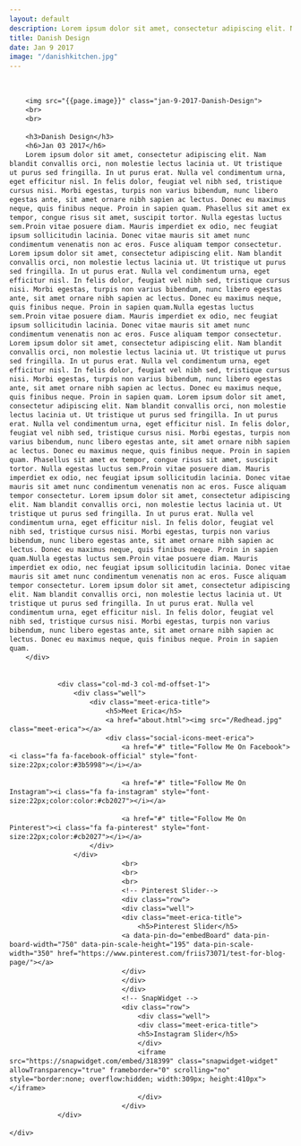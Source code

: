 ```yaml
---
layout: default
description: Lorem ipsum dolor sit amet, consectetur adipiscing elit. Nam blandit convallis orci, non molestie lectus lacinia ut. Ut tristique ut purus sed fringilla. In ut purus erat. Nulla vel condimentum urna, eget efficitur nisl.  
title: Danish Design
date: Jan 9 2017
image: "/danishkitchen.jpg"
---
```

<br>
<div class="container">
    <div class="row-fluid">
        <div class="col-md-6 col-md-offset-1">

        <img src="{{page.image}}" class="jan-9-2017-Danish-Design">
        <br>
        <br>

        <h3>Danish Design</h3>
        <h6>Jan 03 2017</h6>
        Lorem ipsum dolor sit amet, consectetur adipiscing elit. Nam blandit convallis orci, non molestie lectus lacinia ut. Ut tristique ut purus sed fringilla. In ut purus erat. Nulla vel condimentum urna, eget efficitur nisl. In felis dolor, feugiat vel nibh sed, tristique cursus nisi. Morbi egestas, turpis non varius bibendum, nunc libero egestas ante, sit amet ornare nibh sapien ac lectus. Donec eu maximus neque, quis finibus neque. Proin in sapien quam. Phasellus sit amet ex tempor, congue risus sit amet, suscipit tortor. Nulla egestas luctus sem.Proin vitae posuere diam. Mauris imperdiet ex odio, nec feugiat ipsum sollicitudin lacinia. Donec vitae mauris sit amet nunc condimentum venenatis non ac eros. Fusce aliquam tempor consectetur. Lorem ipsum dolor sit amet, consectetur adipiscing elit. Nam blandit convallis orci, non molestie lectus lacinia ut. Ut tristique ut purus sed fringilla. In ut purus erat. Nulla vel condimentum urna, eget efficitur nisl. In felis dolor, feugiat vel nibh sed, tristique cursus nisi. Morbi egestas, turpis non varius bibendum, nunc libero egestas ante, sit amet ornare nibh sapien ac lectus. Donec eu maximus neque, quis finibus neque. Proin in sapien quam.Nulla egestas luctus sem.Proin vitae posuere diam. Mauris imperdiet ex odio, nec feugiat ipsum sollicitudin lacinia. Donec vitae mauris sit amet nunc condimentum venenatis non ac eros. Fusce aliquam tempor consectetur. Lorem ipsum dolor sit amet, consectetur adipiscing elit. Nam blandit convallis orci, non molestie lectus lacinia ut. Ut tristique ut purus sed fringilla. In ut purus erat. Nulla vel condimentum urna, eget efficitur nisl. In felis dolor, feugiat vel nibh sed, tristique cursus nisi. Morbi egestas, turpis non varius bibendum, nunc libero egestas ante, sit amet ornare nibh sapien ac lectus. Donec eu maximus neque, quis finibus neque. Proin in sapien quam. Lorem ipsum dolor sit amet, consectetur adipiscing elit. Nam blandit convallis orci, non molestie lectus lacinia ut. Ut tristique ut purus sed fringilla. In ut purus erat. Nulla vel condimentum urna, eget efficitur nisl. In felis dolor, feugiat vel nibh sed, tristique cursus nisi. Morbi egestas, turpis non varius bibendum, nunc libero egestas ante, sit amet ornare nibh sapien ac lectus. Donec eu maximus neque, quis finibus neque. Proin in sapien quam. Phasellus sit amet ex tempor, congue risus sit amet, suscipit tortor. Nulla egestas luctus sem.Proin vitae posuere diam. Mauris imperdiet ex odio, nec feugiat ipsum sollicitudin lacinia. Donec vitae mauris sit amet nunc condimentum venenatis non ac eros. Fusce aliquam tempor consectetur. Lorem ipsum dolor sit amet, consectetur adipiscing elit. Nam blandit convallis orci, non molestie lectus lacinia ut. Ut tristique ut purus sed fringilla. In ut purus erat. Nulla vel condimentum urna, eget efficitur nisl. In felis dolor, feugiat vel nibh sed, tristique cursus nisi. Morbi egestas, turpis non varius bibendum, nunc libero egestas ante, sit amet ornare nibh sapien ac lectus. Donec eu maximus neque, quis finibus neque. Proin in sapien quam.Nulla egestas luctus sem.Proin vitae posuere diam. Mauris imperdiet ex odio, nec feugiat ipsum sollicitudin lacinia. Donec vitae mauris sit amet nunc condimentum venenatis non ac eros. Fusce aliquam tempor consectetur. Lorem ipsum dolor sit amet, consectetur adipiscing elit. Nam blandit convallis orci, non molestie lectus lacinia ut. Ut tristique ut purus sed fringilla. In ut purus erat. Nulla vel condimentum urna, eget efficitur nisl. In felis dolor, feugiat vel nibh sed, tristique cursus nisi. Morbi egestas, turpis non varius bibendum, nunc libero egestas ante, sit amet ornare nibh sapien ac lectus. Donec eu maximus neque, quis finibus neque. Proin in sapien quam.
        </div>


                <div class="col-md-3 col-md-offset-1">
                    <div class="well">
                        <div class="meet-erica-title">        
                            <h5>Meet Erica</h5>
                            <a href="about.html"><img src="/Redhead.jpg" class="meet-erica"></a>
                            <div class="social-icons-meet-erica">
                                <a href="#" title="Follow Me On Facebook"><i class="fa fa-facebook-official" style="font-size:22px;color:#3b5998"></i></a>
                                
                                <a href="#" title="Follow Me On Instagram"><i class="fa fa-instagram" style="font-size:22px;color:color:#cb2027"></i></a>
                               
                                <a href="#" title="Follow Me On Pinterest"><i class="fa fa-pinterest" style="font-size:22px;color:#cb2027"></i></a>
                        </div>
                    </div>    
                                <br>
                                <br>
                                <br>
                                <!-- Pinterest Slider-->
                                <div class="row">
                                <div class="well">
                                <div class="meet-erica-title">        
                                    <h5>Pinterest Slider</h5>
                                <a data-pin-do="embedBoard" data-pin-board-width="750" data-pin-scale-height="195" data-pin-scale-width="350" href="https://www.pinterest.com/friis73071/test-for-blog-page/"></a>
                                </div>
                                </div>
                                </div>
                                <!-- SnapWidget -->
                                <div class="row">
                                    <div class="well">
                                    <div class="meet-erica-title">        
                                    <h5>Instagram Slider</h5>
                                    </div>
                                    <iframe src="https://snapwidget.com/embed/318399" class="snapwidget-widget" allowTransparency="true" frameborder="0" scrolling="no" style="border:none; overflow:hidden; width:309px; height:410px"></iframe>
                                    </div>
                                </div>
                </div>
                
    </div>
 </div>  







